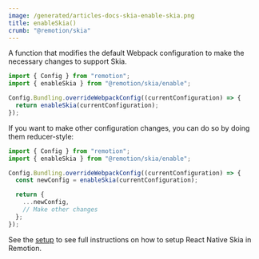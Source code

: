 ```yaml
---
image: /generated/articles-docs-skia-enable-skia.png
title: enableSkia()
crumb: "@remotion/skia"
---
```


A function that modifies the default Webpack configuration to make the necessary changes to support Skia.

```ts twoslash title="remotion.config.ts"
import { Config } from "remotion";
import { enableSkia } from "@remotion/skia/enable";

Config.Bundling.overrideWebpackConfig((currentConfiguration) => {
  return enableSkia(currentConfiguration);
});
```

If you want to make other configuration changes, you can do so by doing them reducer-style:

```ts twoslash title="remotion.config.ts"
import { Config } from "remotion";
import { enableSkia } from "@remotion/skia/enable";

Config.Bundling.overrideWebpackConfig((currentConfiguration) => {
  const newConfig = enableSkia(currentConfiguration);

  return {
    ...newConfig,
    // Make other changes
  };
});
```

See the [setup](/docs/skia) to see full instructions on how to setup React Native Skia in Remotion.
